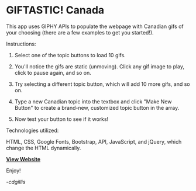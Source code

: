 # GIFTASTIC! Canada

This app uses GIPHY APIs to populate the webpage with Canadian gifs of your choosing (there are a few examples to get you started!).


Instructions:

1. Select one of the topic buttons to load 10 gifs. 

2. You'll notice the gifs are static (unmoving). Click any gif image to play, click to pause again, and so on.

3. Try selecting a different topic button, which will add 10 more gifs, and so on. 

4. Type a new Canadian topic into the textbox and click "Make New Button" to create a brand-new, customized topic button in the array. 

5. Now test your button to see if it works!


Technologies utilized:

HTML, CSS, Google Fonts, Bootstrap, API, JavaScript, and jQuery, which change the HTML dynamically.

**[View Website](https://cdgillis.github.io/gifcanada/)**

Enjoy!

-*cdgillis*
